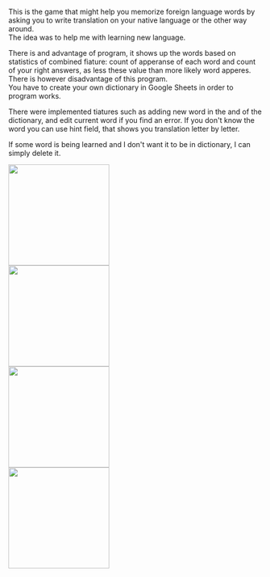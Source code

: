 This is the game that might help you memorize foreign language words by asking you to write translation on your native language or the other way around.<br />
The idea was to help me with learning new language. <br />

There is and advantage of program, it shows up the words based on statistics of combined fiature: count of apperanse of each word and count of your right answers, as less these value than more likely word apperes. There is however disadvantage of this program. <br />
You have to create your own dictionary in Google Sheets in order to program works. <br />

There were implemented tiatures such as adding new word in the and of the dictionary, and edit current word if you find an error. If you don't know the word you can use hint field, that shows you translation letter by letter.<br />

If some word is being learned and I don't want it to be in dictionary, I can simply delete it.

<img src="https://github.com/SergeyAkh/FlashCardGame_App/assets/57836225/3759d724-102b-4915-ba80-440c1f99f083" width="200" />
<br />
<img src="https://github.com/SergeyAkh/FlashCardGame_App/assets/57836225/e3faa6bf-c5ae-4863-affa-0746bcace11c" width="200" />
<br />
<img src="https://github.com/SergeyAkh/FlashCardGame_App/assets/57836225/b74e1fb2-ba29-4075-be2a-ef87501d1062" width="200" />
<br />
<img src="https://github.com/SergeyAkh/FlashCardGame_App/assets/57836225/306ef9a2-deec-4db0-b6c0-9105e075a36e" width="200" />

